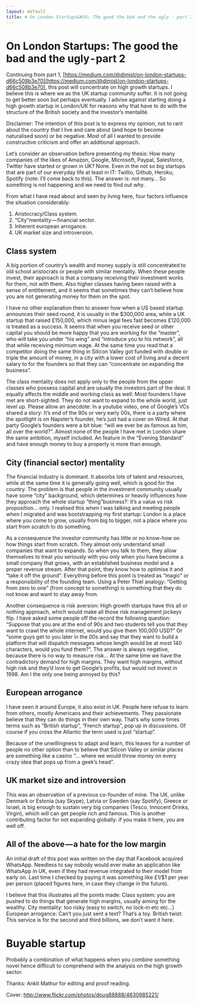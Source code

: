 ```yaml
---
layout: default
title: # On London Startups&#58; The good the bad and the ugly - part 2.
---
```


# On London Startups&#58; The good the bad and the ugly - part 2

Continuing from part 1, [https://medium.com/@dimist/on-london-startups-d66c508b3e70](https://medium.com/@dimist/on-london-startups-d66c508b3e70), this post will concentrate on high growth startups. I believe this is where we as the UK startup community suffer. It is not going to get better soon but perhaps eventually. I advise against starting doing a high growth startup in London/UK for reasons why that have to do with the structure of the British society and the investor’s mentalité.

Disclaimer: The intention of this post is to express my opinion, not to rant about the country that I live and care about (and hope to become naturalised soon) or be negative. Most of all I wanted to provide constructive criticism and offer an additional approach.

Let’s consider an observation before presenting my thesis: How many companies of the likes of Amazon, Google, Microsoft, Paypal, Salesforce, Twitter have started or grown in UK? None. Even in the not so big startups that are part of our everyday life at least in IT: Twillio, Github, Heroku, Spotify (note: I’ll come back to this). The answer is: not many… So something is not happening and we need to find out why.

From what I have read about and seen by living here, four factors influence the situation considerably:

1. Aristocracy/Class system.
2. “City”mentality — financial sector.
3. Inherent european arrogance.
4. UK market size and introversion.

## Class system

A big portion of country’s wealth and money supply is still concentrated to old school aristocrats or people with similar mentality. When these people invest, their approach is that a company receiving their investment works for them, not with them. Also higher classes having been raised with a sense of entitlement, and it seems that sometimes they can’t believe how you are not generating money for them on the spot.

I have no other explanation then to answer how when a US based startup announces their seed round, it is usually in the $300,000 area, while a UK startup that raised £150,000, which minus legal fees fast becomes £120,000 is treated as a success. It seems that when you receive seed or other capital you should be more happy that you are working for the “master”, who will take you under “his wing” and “introduce you to his network”, all that while receiving minimum wage. At the same time you read that a competitor doing the same thing in Silicon Valley got funded with double or triple the amount of money, in a city with a lower cost of living and a decent salary to for the founders so that they can “concentrate on expanding the business”.

The class mentality does not apply only to the people from the upper classes who possess capital and are usually the investors part of the deal. It equally affects the middle and working class as well: Most founders I have met are short-sighted. They do not want to expand to the whole world, just level up. Please allow an anecdote: In a youtube video, one of Google’s VCs shared a story: It’s end of the 90s or very early 00s, there is a party where the spotlight is on Napster’s founder, he’s just had a cover on Wired. At that party Google’s founders were a bit blue: “will we ever be as famous as him, all over the world?”. Almost none of the people I have met in London share the same ambition, myself included. An feature in the “Evening Standard” and have enough money to buy a property is more than enough.

## City (financial sector) mentality

The financial industry is dominant. It absorbs lots of talent and resources, while at the same time it is generally going well, which is good for the country. The problem is that people in the investment community usually have some “city” background, which determines or heavily influences how they approach the whole startup “thing”business?: It’s a value vs risk proposition… only. I realised this when I was talking and meeting people when I migrated and was bootstrapping my first startup: London is a place where you come to grow, usually from big to bigger, not a place where you start from scratch to do something.

As a consequence the investor community has little or no know-how on how things start from scratch. They almost only understand small companies that want to expands. So when you talk to them, they allow themselves to treat you seriously with you only when you have become a small company that grows, with an established business model and a proper revenue stream. After that point, they know how to optimise it and “take it off the ground”. Everything before this point is treated as “magic” or a responsibility of the founding team. Using a Peter Thiel analogy: “Getting from zero to one” (from concept to something) is something that they do not know and want to stay away from.

Another consequence is risk aversion: High growth startups have this all or nothing approach, which would make all those risk management jockeys flip. I have asked some people off the record the following question: “Suppose that you are at the end of 90s and two students tell you that they want to crawl the whole internet, would you give them 100,000 USD?” Or “some guys get to you later in the 00s and say that they want to build a platform that will dispatch messages whose length would be at most 140 characters, would you fund them?”. The answer is always negative, because there is no way to measure risk… At the same time we have the contradictory demand for high margins. They want high margins, without high risk and they’d love to get Google’s profits, but would not invest in 1998. Am I the only one being annoyed by this?

## European arrogance

I have seen it around Europe, it also exist in UK. People here refuse to learn from others, mostly Americans and their achievements. They passionate believe that they can do things in their own way. That’s why some times terms such as “British startup”, “French startup”, pop up in discussions. Of course if you cross the Atlantic the term used is just “startup”.

Because of the unwillingness to adapt and learn, this leaves for a number of people no other option than to believe that Silicon Valley or similar places are something like a casino “… where we would throw money on every crazy idea that pops up from a geek’s head”.

## UK market size and introversion

This was an observation of a previous co-founder of mine. The UK, unlike Denmark or Estonia (say Skype), Latvia or Sweden (say Spotify), Greece or Israel, is big enough to sustain very big companies (Tesco, Innocent Drinks, Virgin), which will can get people rich and famous. This is another contributing factor for not expanding globally: if you make it here, you are well off.

## All of the above — a hate for the low margin

An initial draft of this post was written on the day that Facebook acquired WhatsApp. Needless to say nobody would ever make an application like WhatsApp in UK, even if they had revenue integrated to their model from early on. Last time I checked by paying it was something like £1/$1 per year per person (placed figures here, in case they change in the future).

I believe that this illustrates all the points made: Class system: you are pushed to do things that generate high margins, usually aiming for the wealthy. City mentality: too risky (easy to switch, no lock-in etc etc…) European arrogance: Can’t you just sent a text? That’s a toy. British twist: This service is for the second and third billions, we don’t want it here.

# Buyable startup

Probably a combination of what happens when you combine something novel hence difficult to comprehend with the analysis on the high growth sector.

Thanks: Ankit Mathur for editing and proof reading.

Cover: http://www.flickr.com/photos/doug88888/4630985221/
